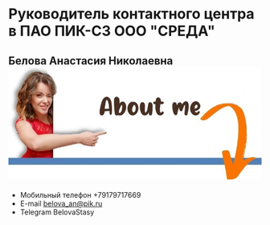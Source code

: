 # Руководитель контактного центра в ПАО ПИК-СЗ ООО "СРЕДА" 
## Белова Анастасия Николаевна ![](photo_2025-06-14_13-50-20.webp)
- Мобильный телефон +79179717669
- E-mail belova_an@pik.ru
- Telegram BelovaStasy
